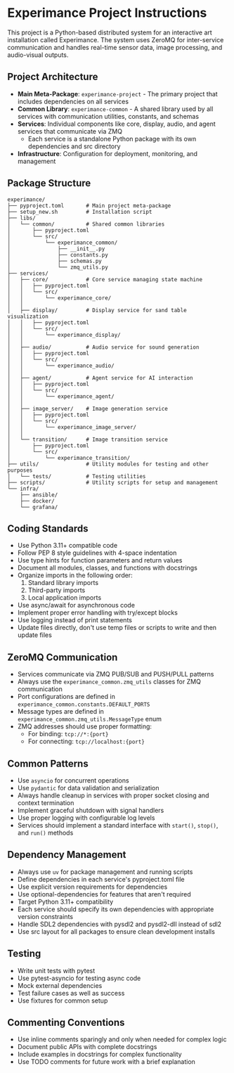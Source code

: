 # Experimance Project Instructions

This project is a Python-based distributed system for an interactive art installation called Experimance. The system uses ZeroMQ for inter-service communication and handles real-time sensor data, image processing, and audio-visual outputs.

## Project Architecture

- **Main Meta-Package**: `experimance-project` - The primary project that includes dependencies on all services
- **Common Library**: `experimance-common` - A shared library used by all services with communication utilities, constants, and schemas
- **Services**: Individual components like core, display, audio, and agent services that communicate via ZMQ
  - Each service is a standalone Python package with its own dependencies and src directory
- **Infrastructure**: Configuration for deployment, monitoring, and management

## Package Structure

```
experimance/
├── pyproject.toml       # Main project meta-package
├── setup_new.sh         # Installation script
├── libs/
│   └── common/          # Shared common libraries
│       ├── pyproject.toml
│       └── src/
│           └── experimance_common/
│               ├── __init__.py
│               ├── constants.py
│               ├── schemas.py
│               └── zmq_utils.py
├── services/
│   ├── core/            # Core service managing state machine
│   │   ├── pyproject.toml
│   │   └── src/
│   │       └── experimance_core/
│   │
│   ├── display/         # Display service for sand table visualization
│   │   ├── pyproject.toml
│   │   └── src/
│   │       └── experimance_display/
│   │
│   ├── audio/           # Audio service for sound generation
│   │   ├── pyproject.toml
│   │   └── src/
│   │       └── experimance_audio/
│   │
│   ├── agent/           # Agent service for AI interaction
│   │   ├── pyproject.toml
│   │   └── src/
│   │       └── experimance_agent/
│   │
│   ├── image_server/    # Image generation service
│   │   ├── pyproject.toml
│   │   └── src/
│   │       └── experimance_image_server/
│   │
│   └── transition/      # Image transition service
│       ├── pyproject.toml
│       └── src/
│           └── experimance_transition/
├── utils/               # Utility modules for testing and other purposes
│   └── tests/           # Testing utilities
├── scripts/             # Utility scripts for setup and management
└── infra/
    ├── ansible/
    ├── docker/
    └── grafana/
```

## Coding Standards

- Use Python 3.11+ compatible code
- Follow PEP 8 style guidelines with 4-space indentation
- Use type hints for function parameters and return values
- Document all modules, classes, and functions with docstrings
- Organize imports in the following order:
  1. Standard library imports
  2. Third-party imports
  3. Local application imports
- Use async/await for asynchronous code
- Implement proper error handling with try/except blocks
- Use logging instead of print statements
- Update files directly, don't use temp files or scripts to write and then update files

## ZeroMQ Communication

- Services communicate via ZMQ PUB/SUB and PUSH/PULL patterns
- Always use the `experimance_common.zmq_utils` classes for ZMQ communication
- Port configurations are defined in `experimance_common.constants.DEFAULT_PORTS`
- Message types are defined in `experimance_common.zmq_utils.MessageType` enum
- ZMQ addresses should use proper formatting:
  - For binding: `tcp://*:{port}`
  - For connecting: `tcp://localhost:{port}`

## Common Patterns

- Use `asyncio` for concurrent operations
- Use `pydantic` for data validation and serialization
- Always handle cleanup in services with proper socket closing and context termination
- Implement graceful shutdown with signal handlers
- Use proper logging with configurable log levels
- Services should implement a standard interface with `start()`, `stop()`, and `run()` methods

## Dependency Management

- Always use `uv` for package management and running scripts
- Define dependencies in each service's pyproject.toml file
- Use explicit version requirements for dependencies
- Use optional-dependencies for features that aren't required
- Target Python 3.11+ compatibility
- Each service should specify its own dependencies with appropriate version constraints
- Handle SDL2 dependencies with pysdl2 and pysdl2-dll instead of sdl2
- Use src layout for all packages to ensure clean development installs

## Testing

- Write unit tests with pytest
- Use pytest-asyncio for testing async code
- Mock external dependencies
- Test failure cases as well as success
- Use fixtures for common setup

## Commenting Conventions

- Use inline comments sparingly and only when needed for complex logic
- Document public APIs with complete docstrings
- Include examples in docstrings for complex functionality
- Use TODO comments for future work with a brief explanation
